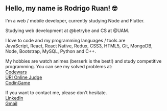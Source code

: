 ## Hello, my name is Rodrigo Ruan! :nerd_face:

I'm a web / mobile developer, currently studying Node and Flutter.

Studying web development at @betrybe and CS at @UAM.

I love to code and my programming languages / tools are
<br/>
JavaScript, React, React Native, Redux, CSS3, HTML5, Git, MongoDB, Node, Bootstrap, MySQL, Python and C++.

My hobbies are watch animes (berserk is the best!) and study competitive programming.
You can see my solved problems at:
<br/>
[Codewars](https://www.codewars.com/users/rodrigo%20ruan)
<br/>
[URI Online Judge](https://www.beecrowd.com.br/judge/pt/profile/544334)
<br/>
[CodinGame](https://www.codingame.com/profile/72398efce9e8fff752e10af0f47415381021524)

If you want to contact me, please don't hesitate.
<br/>
[LinkedIn](https://www.linkedin.com/in/rodrigo-ruan/)
<br/>
[Gmail](mailto:rodrigopython16@gmail.com)
